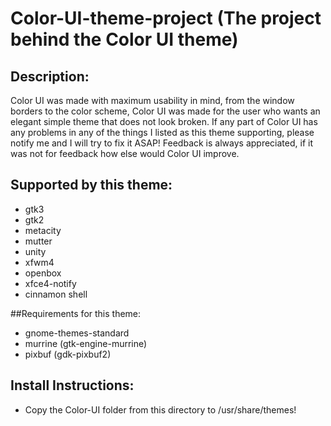 # Color-UI-theme-project (The project behind the Color UI theme)

## Description:
Color UI was made with maximum usability in mind, from the window borders to the color scheme, Color UI was made for the user who wants an elegant simple theme that does not look broken. If any part of Color UI has any problems in any of the things I listed as this theme supporting, please notify me and I will try to fix it ASAP! Feedback is always appreciated, if it was not for feedback how else would Color UI improve.

## Supported by this theme:
* gtk3
* gtk2
* metacity
* mutter
* unity
* xfwm4
* openbox
* xfce4-notify
* cinnamon shell

##Requirements for this theme:
* gnome-themes-standard
* murrine (gtk-engine-murrine)
* pixbuf (gdk-pixbuf2)

## Install Instructions:
* Copy the Color-UI folder from this directory to /usr/share/themes!
